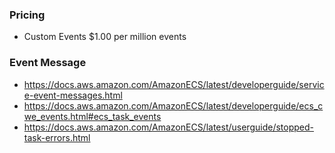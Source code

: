 ### Pricing
- Custom Events $1.00 per million events

### Event Message
- https://docs.aws.amazon.com/AmazonECS/latest/developerguide/service-event-messages.html
- https://docs.aws.amazon.com/AmazonECS/latest/developerguide/ecs_cwe_events.html#ecs_task_events
- https://docs.aws.amazon.com/AmazonECS/latest/userguide/stopped-task-errors.html